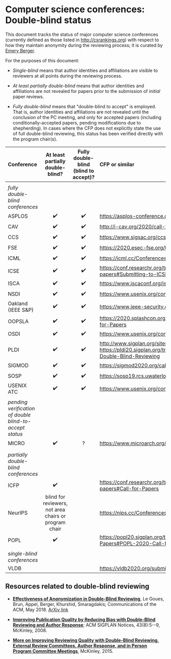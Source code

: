# Computer science conferences: Double-blind status

This document tracks the status of major computer science conferences
(currently defined as those listed in http://csrankings.org) with
respect to how they maintain anonymity during the reviewing process;
it is curated by [Emery Berger](https://emeryberger.com).

For the purposes of this document:

* _Single-blind_ means that author identities and affiliations are visible
to reviewers at all points during the reviewing process.

* _At least partially double-blind_ means that author identities and
affiliations are not revealed for papers prior to the submission of
_initial_ paper reviews.

* _Fully double-blind_ means that "double-blind to accept" is
employed.  That is, author identities and affiliations are not
revealed until the conclusion of the PC meeting, and only for accepted
papers (including conditionally-accepted papers, pending modifications
due to shepherding). In cases where the CFP does not explicitly state
the use of full double-blind reviewing, this status has been verified directly
with the program chair(s).

| Conference | At least partially double-blind? | Fully double-blind (blind to accept)? | CFP or similar |
| :--        | :--: | :--:                    | :--           |
|            |      |                         |               |
| _fully double-blind conferences_ | 
| ASPLOS     | :heavy_check_mark:     | :heavy_check_mark:      | https://asplos-conference.org/submissions/ |
| CAV        | :heavy_check_mark:     | :heavy_check_mark:      | http://i-cav.org/2020/call-for-papers/ |
| CCS        | :heavy_check_mark:     | :heavy_check_mark:      | https://www.sigsac.org/ccs/CCS2020/call-for-papers.html |
| FSE        | :heavy_check_mark:     | :heavy_check_mark: | https://2020.esec-fse.org/track/fse-2020-papers |
| ICML       | :heavy_check_mark:     | :heavy_check_mark: | https://icml.cc/Conferences/2020/CallForPapers |
| ICSE       | :heavy_check_mark:     | :heavy_check_mark:      | https://conf.researchr.org/track/icse-2020/icse-2020-papers#Submitting-to-ICSE-Q-A |
| ISCA       | :heavy_check_mark:     | :heavy_check_mark: | https://www.iscaconf.org/isca2020/submit/guidelines.html |
| NSDI       | :heavy_check_mark:     | :heavy_check_mark: | https://www.usenix.org/conference/nsdi20/call-for-papers |
| Oakland (IEEE S&P) | :heavy_check_mark: | :heavy_check_mark: | https://www.ieee-security.org/TC/SP2020/cfpapers.html |
| OOPSLA     | :heavy_check_mark:     | :heavy_check_mark:      | https://2020.splashcon.org/track/splash-2020-oopsla#Call-for-Papers |
| OSDI       | :heavy_check_mark:     | :heavy_check_mark: | https://www.usenix.org/conference/osdi20/call-for-papers |
| PLDI       | :heavy_check_mark:     | :heavy_check_mark:      | http://www.sigplan.org/sites/default/files/PracticesofPLDI.pdf, https://pldi20.sigplan.org/track/pldi-2020-papers#FAQ-on-Double-Blind-Reviewing |
| SIGMOD     | :heavy_check_mark:     | :heavy_check_mark: | https://sigmod2020.org/calls_papers_sigmod_research.shtml |
| SOSP       | :heavy_check_mark:     | :heavy_check_mark:      | https://sosp19.rcs.uwaterloo.ca/cfp.html |
| USENIX ATC | :heavy_check_mark:     | :heavy_check_mark: | https://www.usenix.org/conference/atc20/call-for-papers |
|            |      |                   |                                                         |
| _pending verification of double blind-to-accept status_ | | | |
| MICRO      | :heavy_check_mark:     | ? | https://www.microarch.org/micro52/submit/guidelines.html |
|            |      |                   |                                                         |
| _partially double-blind conferences_ | | | |
| ICFP       | :heavy_check_mark: |  | https://conf.researchr.org/track/icfp-2020/icfp-2020-papers#Call-for-Papers |
| NeurIPS    | blind for reviewers, not area chairs or program chair | | https://nips.cc/Conferences/2019/CallForPapers |
| POPL       | :heavy_check_mark: |  | https://popl20.sigplan.org/track/POPL-2020-Research-Papers#POPL-2020-Call-for-Papers |
|            |      |                   |                                                         |
| _single-blind conferences_ | | | |
| VLDB       |      |                         | https://vldb2020.org/submission-guidelines.html |

## Resources related to double-blind reviewing

* [**Effectiveness of Anonymization in Double-Blind Reviewing**](https://dl.acm.org/doi/10.1145/3208157), Le Goues, Brun, Appel, Berger, Khurshid, Smaragdakis; Communications of the ACM, May 2018. [ArXiv link](https://arxiv.org/abs/1709.01609)

* [**Improving Publication Quality by Reducing Bias with Double-Blind Reviewing and Author Response**](http://www.cs.utexas.edu/users/mckinley/papers/blind-2008.pdf); ACM SIGPLAN Notices, 43(8):5--9, McKinley, 2008.

* [**More on Improving Reviewing Quality with Double-Blind Reviewing, External Review Committees, Author Response, and in Person Program Committee Meetings**](http://www.cs.utexas.edu/users/mckinley/notes/blind.html), McKinley, 2015.
